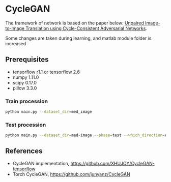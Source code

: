 # CycleGAN

The framework of network is based on the paper below: 
[Unpaired Image-to-Image Translation using Cycle-Consistent Adversarial Networks](https://arxiv.org/pdf/1703.10593.pdf). 

Some changes are taken during learning, and matlab module folder is increased 


## Prerequisites
- tensorflow r1.1 or tensorflow 2.6
- numpy 1.11.0
- scipy 0.17.0
- pillow 3.3.0


### Train procession
```bash
python main.py --dataset_dir=med_image
```

### Test procession
```bash
python main.py --dataset_dir=med-image --phase=test --which_direction=AtoB
```

## References
- CycleGAN implementation, https://github.com/XHUJOY/CycleGAN-tensorflow
- Torch CycleGAN, https://github.com/junyanz/CycleGAN